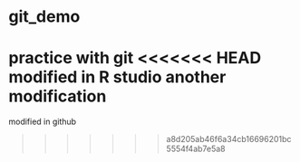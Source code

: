 # git_demo
practice with git
<<<<<<< HEAD
modified in R studio
another modification
=======
modified in github
>>>>>>> a8d205ab46f6a34cb16696201bc5554f4ab7e5a8
